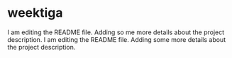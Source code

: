 # weektiga
I am editing the README file. Adding so
me more details about the project description.
I am editing the README file. Adding some more details about the project description.
